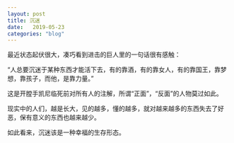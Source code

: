 ```yaml
---
layout: post
title: 沉迷
date:   2019-05-23
categories: "blog"
---
```


最近状态起伏很大，凑巧看到进击的巨人里的一句话很有感触： 

“人总要沉迷于某种东西才能活下去，有的靠酒，有的靠女人，有的靠国王，靠梦想，靠孩子，而他，是靠力量。”  

这是开膛手凯尼临死前对所有人的注解，所谓“正面”，“反面”的人物莫过如此。  

现实中的人们，越是长大，见的越多，懂的越多，就对越来越多的东西失去了好恶，保有意义的东西也越来越少。  

如此看来，沉迷该是一种幸福的生存形态。  